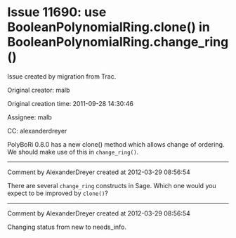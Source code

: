 # Issue 11690: use BooleanPolynomialRing.clone() in BooleanPolynomialRing.change_ring()

Issue created by migration from Trac.

Original creator: malb

Original creation time: 2011-09-28 14:30:46

Assignee: malb

CC:  alexanderdreyer

PolyBoRi 0.8.0 has a new clone() method which allows change of ordering. We should make use of this in `change_ring()`.


---

Comment by AlexanderDreyer created at 2012-03-29 08:56:54

There are several `change_ring` constructs in Sage. Which one would you expect to be improved by `clone()`?


---

Comment by AlexanderDreyer created at 2012-03-29 08:56:54

Changing status from new to needs_info.
